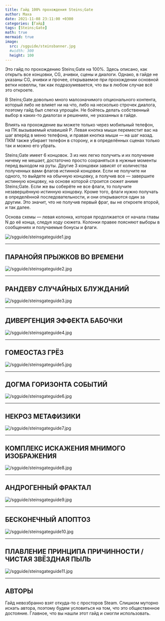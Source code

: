 ```yaml
---
title: Гайд 100% прохождения Steins;Gate
author: Маха
date: 2021-11-08 23:11:00 +0300
categories: [Гайд]
tags: [Steins;Gate]
math: true
mermaid: true
image:
  src: /sgguide/steinsbanner.jpg
  #width: 300
  height: 100
---
```


Это гайд по прохождению Steins;Gate на 100%. Здесь описано, как открыть все концовки, CG, ачивки, сцены и диалоги. Однако, в гайде не указаны CG, ачивки и прочее, открываемое при прохождении основной ветки новеллы, так как подразумевается, что вы в любом случае всё это откроете.

В Steins;Gate довольно много малозначимого опционального контента, который либо не влияет ни на что, либо на несколько строчек диалога, поэтому гайд был слегка упрощён. Не бойтесь делать собственный выбор в каких-то диалогах и решениях, не указанных в гайде.

Влиять на прохождение вы можете только через мобильный телефон, на ПК вызываемый клавишей P. Левая кнопка мыши переместит вас на шаг вперёд в меню телефона, и правая кнопка мыши — на шаг назад. ПКМ также убирает телефон в сторону, и в определённых сценах только так и можно его убрать.

Steins;Gate имеет 6 концовок. 3 из них легко получить и их получение ничему не мешает, достаточно просто сохраняться в нужные моменты перед выходом на руты. Другие 3 концовки зависят от количества полученных вами флагов истинной концовки. Если не получите ни одного, то выйдете на обычную концовку, а получив все — завершите истинную концовку, на основе которой строится сюжет аниме Steins;Gate. Если же вы соберёте не все флаги, то получите незавершённую истинную концовку. Кроме того, флаги нужно получать в определённой последовательности, и они открываются один за другим. Это значит, что не получив первый фраг, вы не откроете второй, и так далее.

Основа схемы — левая колонка, которая продолжается от начала главы N до её конца, следуя ходу сюжета. Колонки правее поясняют выборы в сообщениях и получаемые бонусы и флаги.

![/sgguide/steinsgateguide1.jpg](/sgguide/steinsgateguide1.jpg)

------

## **ПАРАНОЙЯ ПРЫЖКОВ ВО ВРЕМЕНИ**

![/sgguide/steinsgateguide2.jpg](/sgguide/steinsgateguide2.jpg)

------

## **РАНДЕВУ СЛУЧАЙНЫХ БЛУЖДАНИЙ**

![/sgguide/steinsgateguide3.jpg](/sgguide/steinsgateguide3.jpg)

------

## **ДИВЕРГЕНЦИЯ ЭФФЕКТА БАБОЧКИ**

![/sgguide/steinsgateguide4.jpg](/sgguide/steinsgateguide4.jpg)

------

## **ГОМЕОСТАЗ ГРЁЗ**

![/sgguide/steinsgateguide5.jpg](/sgguide/steinsgateguide5.jpg)

------

## **ДОГМА ГОРИЗОНТА СОБЫТИЙ**

![/sgguide/steinsgateguide6.jpg](/sgguide/steinsgateguide6.jpg)

------

## **НЕКРОЗ МЕТАФИЗИКИ**

![/sgguide/steinsgateguide7.jpg](/sgguide/steinsgateguide7.jpg)

------

## **КОМПЛЕКС ИСКАЖЕНИЯ МНИМОГО ИЗОБРАЖЕНИЯ**

![/sgguide/steinsgateguide8.jpg](/sgguide/steinsgateguide8.jpg)

------

## **АНДРОГЕННЫЙ ФРАКТАЛ**

![/sgguide/steinsgateguide9.jpg](/sgguide/steinsgateguide9.jpg)

------

## **БЕСКОНЕЧНЫЙ АПОПТОЗ**

![/sgguide/steinsgateguide10.jpg](/sgguide/steinsgateguide10.jpg)

------

## **ПЛАВЛЕНИЕ ПРИНЦИПА ПРИЧИННОСТИ / ЧИСТАЯ ЗВЁЗДНАЯ ПЫЛЬ**

![/sgguide/steinsgateguide11.jpg](/sgguide/steinsgateguide11.jpg)

------

## **АВТОРЫ**

Гайд невозбранно взят откуда-то с просторов Steam. Слишком муторно искать автора, поэтому будем условиться на том, что это общественное достояние. Главное, что вы нашли этот гайд и смогли использовать.